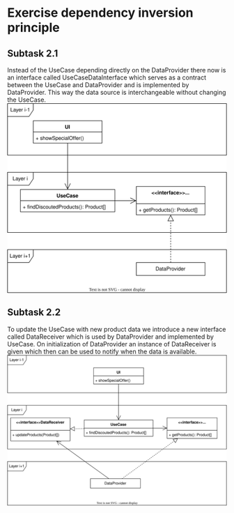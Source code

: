 # Exercise dependency inversion principle
## Subtask 2.1
Instead of the UseCase depending directly on the DataProvider there now is an interface called UseCaseDataInterface which serves as a contract between the UseCase and DataProvider and is implemented by DataProvider. This way the data source is interchangeable without changing the UseCase.
![](../diagram/export/dependency_inversion_principle.svg)

## Subtask 2.2
To update the UseCase with new product data we introduce a new interface called DataReceiver which is used by DataProvider and implemented by UseCase. On initialization of DataProvider an instance of DataReceiver is given which then can be used to notify when the data is available.
![](../diagram/export/dependency_inversion_principle_2.svg)